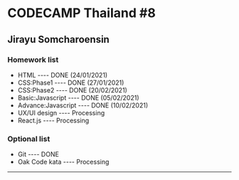 # CODECAMP Thailand #8 

## Jirayu Somcharoensin 

### Homework list
+ HTML ---- DONE (24/01/2021)
+ CSS:Phase1  ---- DONE (27/01/2021)
+ CSS:Phase2 ---- DONE (20/02/2021)
+ Basic:Javascript ---- DONE (05/02/2021)
+ Advance:Javascript ---- DONE (10/02/2021)
+ UX/UI design ---- Processing
+ React.js ---- Processing
  
### Optional list
+ Git  ---- DONE
+ Oak Code kata ---- Processing
___

